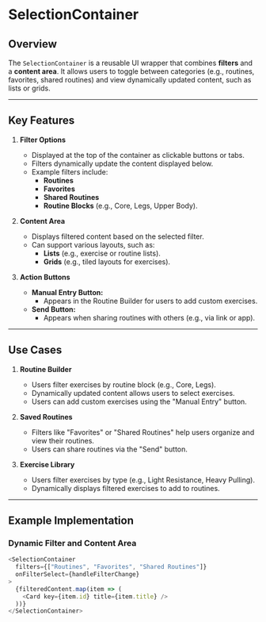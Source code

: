 # SelectionContainer

## Overview
The `SelectionContainer` is a reusable UI wrapper that combines **filters** and a **content area**. It allows users to toggle between categories (e.g., routines, favorites, shared routines) and view dynamically updated content, such as lists or grids.

---

## Key Features

1. **Filter Options**
   - Displayed at the top of the container as clickable buttons or tabs.
   - Filters dynamically update the content displayed below.
   - Example filters include:
     - **Routines**
     - **Favorites**
     - **Shared Routines**
     - **Routine Blocks** (e.g., Core, Legs, Upper Body).

2. **Content Area**
   - Displays filtered content based on the selected filter.
   - Can support various layouts, such as:
     - **Lists** (e.g., exercise or routine lists).
     - **Grids** (e.g., tiled layouts for exercises).

3. **Action Buttons**
   - **Manual Entry Button:**
     - Appears in the Routine Builder for users to add custom exercises.
   - **Send Button:**
     - Appears when sharing routines with others (e.g., via link or app).

---

## Use Cases

1. **Routine Builder**
   - Users filter exercises by routine block (e.g., Core, Legs).
   - Dynamically updated content allows users to select exercises.
   - Users can add custom exercises using the "Manual Entry" button.

2. **Saved Routines**
   - Filters like "Favorites" or "Shared Routines" help users organize and view their routines.
   - Users can share routines via the "Send" button.

3. **Exercise Library**
   - Users filter exercises by type (e.g., Light Resistance, Heavy Pulling).
   - Dynamically displays filtered exercises to add to routines.

---

## Example Implementation

### Dynamic Filter and Content Area
```javascript
<SelectionContainer
  filters={["Routines", "Favorites", "Shared Routines"]}
  onFilterSelect={handleFilterChange}
>
  {filteredContent.map(item => (
    <Card key={item.id} title={item.title} />
  ))}
</SelectionContainer>
